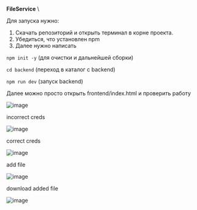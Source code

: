 **FileService** \

Для запуска нужно:
1) Скачать репозиторий и открыть терминал в корне проекта.
2) Убедиться, что установлен npm
3) Далее нужно написать


`npm init -y` (для очистки и дальнейшей сборки)

`cd backend` (переход в каталог с backend)

`npm run dev` (запуск backend)


Далее можно просто открыть frontend/index.html и проверить работу

![image](https://github.com/user-attachments/assets/739a6fcd-6cd0-414b-8e3a-834eb68f307e)

incorrect creds 

![image](https://github.com/user-attachments/assets/3bac53d6-627c-462c-a686-db66ee453c7a)

correct creds

![image](https://github.com/user-attachments/assets/456cca7f-a495-489d-a292-17325f57b86c)

add file 

![image](https://github.com/user-attachments/assets/cc8d8cbd-5288-425f-a5b5-c14643be9010)

download added file

![image](https://github.com/user-attachments/assets/e2b9d49e-d8eb-49d8-ad8f-243a7e91d741)







